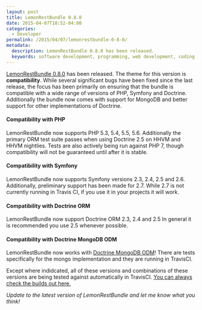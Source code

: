 ```yaml
---
layout: post
title: LemonRestBundle 0.8.0
date: 2015-04-07T18:52-04:00
categories:
  - Developer
permalink: /2015/04/07/lemonrestbundle-0-8-0/
metadata:
  description: LemonRestBundle 0.8.0 has been released.
  keywords: software development, programming, web development, coding, PHP, Symfony, Doctrine ORM
---
```

[LemonRestBundle 0.8.0](http://github.com/stanlemon/rest-bundle) has been released. The theme for this version is **compatibility**. While several significant bugs have been fixed since the last release, the focus has been primarily on ensuring that the bundle is compatible with a wide range of versions of PHP, Symfony and Doctrine. Additionally the bundle now comes with support for MongoDB and better support for other implementations of Doctrine.

  

#### Compatibility with PHP

LemonRestBundle now supports PHP 5.3, 5.4, 5.5, 5.6. Additionally the primary ORM test suite passes when using Doctrine 2.5 on HHVM and HHVM nightlies. Tests are also actively being run against PHP 7, though compatibility will not be guaranteed until after it is stable.

  

#### Compatibility with Symfony

LemonRestBundle now supports Symfony versions 2.3, 2.4, 2.5 and 2.6. Additionally, preliminary support has been made for 2.7. While 2.7 is not currently running in Travis CI, if you use it in your projects it will work.

  

#### Compatibility with Doctrine ORM

LemonRestBundle now support Doctrine ORM 2.3, 2.4 and 2.5 In general it is recommended you use 2.5 whenever possible.

  

#### Compatibility with Doctrine MongoDB ODM

LemonRestBundle now works with [Doctrine MongoDB ODM](http://doctrine-mongodb-odm.readthedocs.org/en/latest/)! There are tests specifically for the mongo implementation and they are running in TravisCI.

  

Except where indidcated, all of these versions and combinations of these versions are being tested against automatically in TravisCI. [You can always check the builds out here.](https://travis-ci.org/stanlemon/rest-bundle)

_Update to the latest version of LemonRestBundle and let me know what you think!_
